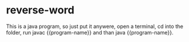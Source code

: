 # reverse-word
This is a java program, so just put it anywere, open a terminal, cd into the folder, run javac {{program-name}} and than java {{program-name}}.
